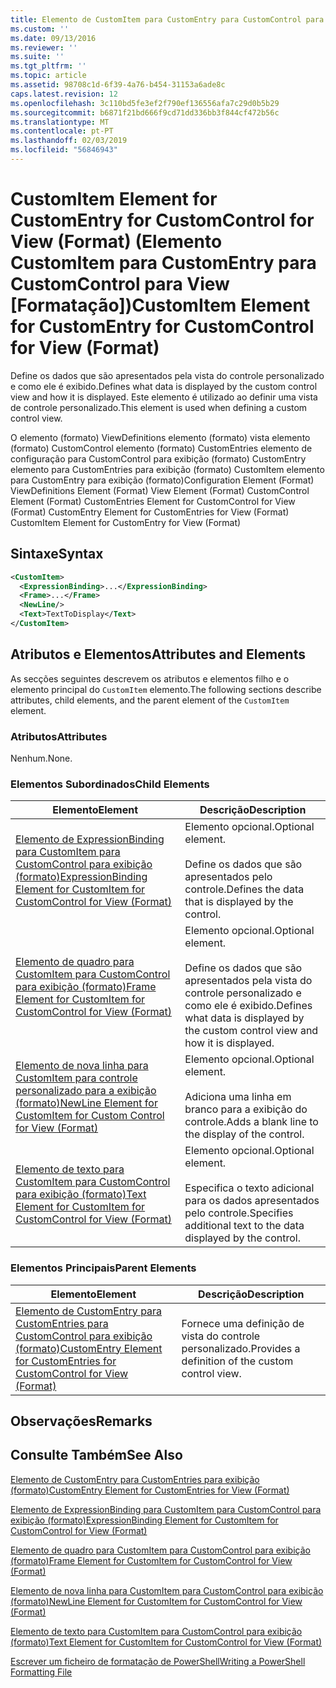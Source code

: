 ```yaml
---
title: Elemento de CustomItem para CustomEntry para CustomControl para exibição (formato) | Documentos da Microsoft
ms.custom: ''
ms.date: 09/13/2016
ms.reviewer: ''
ms.suite: ''
ms.tgt_pltfrm: ''
ms.topic: article
ms.assetid: 98708c1d-6f39-4a76-b454-31153a6ade8c
caps.latest.revision: 12
ms.openlocfilehash: 3c110bd5fe3ef2f790ef136556afa7c29d0b5b29
ms.sourcegitcommit: b6871f21bd666f9cd71dd336bb3f844cf472b56c
ms.translationtype: MT
ms.contentlocale: pt-PT
ms.lasthandoff: 02/03/2019
ms.locfileid: "56846943"
---
```

# <a name="customitem-element-for-customentry-for-customcontrol-for-view-format"></a><span data-ttu-id="79ae8-102">CustomItem Element for CustomEntry for CustomControl for View (Format) (Elemento CustomItem para CustomEntry para CustomControl para View [Formatação])</span><span class="sxs-lookup"><span data-stu-id="79ae8-102">CustomItem Element for CustomEntry for CustomControl for View (Format)</span></span>

<span data-ttu-id="79ae8-103">Define os dados que são apresentados pela vista do controle personalizado e como ele é exibido.</span><span class="sxs-lookup"><span data-stu-id="79ae8-103">Defines what data is displayed by the custom control view and how it is displayed.</span></span> <span data-ttu-id="79ae8-104">Este elemento é utilizado ao definir uma vista de controle personalizado.</span><span class="sxs-lookup"><span data-stu-id="79ae8-104">This element is used when defining a custom control view.</span></span>

<span data-ttu-id="79ae8-105">O elemento (formato) ViewDefinitions elemento (formato) vista elemento (formato) CustomControl elemento (formato) CustomEntries elemento de configuração para CustomControl para exibição (formato) CustomEntry elemento para CustomEntries para exibição (formato) CustomItem elemento para CustomEntry para exibição (formato)</span><span class="sxs-lookup"><span data-stu-id="79ae8-105">Configuration Element (Format) ViewDefinitions Element (Format) View Element (Format) CustomControl Element (Format) CustomEntries Element for CustomControl for View (Format) CustomEntry Element for CustomEntries for View (Format) CustomItem Element for CustomEntry for View (Format)</span></span>

## <a name="syntax"></a><span data-ttu-id="79ae8-106">Sintaxe</span><span class="sxs-lookup"><span data-stu-id="79ae8-106">Syntax</span></span>

```xml
<CustomItem>
  <ExpressionBinding>...</ExpressionBinding>
  <Frame>...</Frame>
  <NewLine/>
  <Text>TextToDisplay</Text>
</CustomItem>
```

## <a name="attributes-and-elements"></a><span data-ttu-id="79ae8-107">Atributos e Elementos</span><span class="sxs-lookup"><span data-stu-id="79ae8-107">Attributes and Elements</span></span>

<span data-ttu-id="79ae8-108">As secções seguintes descrevem os atributos e elementos filho e o elemento principal do `CustomItem` elemento.</span><span class="sxs-lookup"><span data-stu-id="79ae8-108">The following sections describe attributes, child elements, and the parent element of the `CustomItem` element.</span></span>

### <a name="attributes"></a><span data-ttu-id="79ae8-109">Atributos</span><span class="sxs-lookup"><span data-stu-id="79ae8-109">Attributes</span></span>

<span data-ttu-id="79ae8-110">Nenhum.</span><span class="sxs-lookup"><span data-stu-id="79ae8-110">None.</span></span>

### <a name="child-elements"></a><span data-ttu-id="79ae8-111">Elementos Subordinados</span><span class="sxs-lookup"><span data-stu-id="79ae8-111">Child Elements</span></span>

|<span data-ttu-id="79ae8-112">Elemento</span><span class="sxs-lookup"><span data-stu-id="79ae8-112">Element</span></span>|<span data-ttu-id="79ae8-113">Descrição</span><span class="sxs-lookup"><span data-stu-id="79ae8-113">Description</span></span>|
|-------------|-----------------|
|[<span data-ttu-id="79ae8-114">Elemento de ExpressionBinding para CustomItem para CustomControl para exibição (formato)</span><span class="sxs-lookup"><span data-stu-id="79ae8-114">ExpressionBinding Element for CustomItem for CustomControl for View (Format)</span></span>](./expressionbinding-element-for-customitem-for-customcontrol-for-view-format.md)|<span data-ttu-id="79ae8-115">Elemento opcional.</span><span class="sxs-lookup"><span data-stu-id="79ae8-115">Optional element.</span></span><br /><br /> <span data-ttu-id="79ae8-116">Define os dados que são apresentados pelo controle.</span><span class="sxs-lookup"><span data-stu-id="79ae8-116">Defines the data that is displayed by the control.</span></span>|
|[<span data-ttu-id="79ae8-117">Elemento de quadro para CustomItem para CustomControl para exibição (formato)</span><span class="sxs-lookup"><span data-stu-id="79ae8-117">Frame Element for CustomItem for CustomControl for View (Format)</span></span>](./frame-element-for-customitem-for-customcontrol-for-view-format.md)|<span data-ttu-id="79ae8-118">Elemento opcional.</span><span class="sxs-lookup"><span data-stu-id="79ae8-118">Optional element.</span></span><br /><br /> <span data-ttu-id="79ae8-119">Define os dados que são apresentados pela vista do controle personalizado e como ele é exibido.</span><span class="sxs-lookup"><span data-stu-id="79ae8-119">Defines what data is displayed by the custom control view and how it is displayed.</span></span>|
|[<span data-ttu-id="79ae8-120">Elemento de nova linha para CustomItem para controle personalizado para a exibição (formato)</span><span class="sxs-lookup"><span data-stu-id="79ae8-120">NewLine Element for CustomItem for Custom Control for View (Format)</span></span>](./newline-element-for-customitem-for-customcontrol-for-view-format.md)|<span data-ttu-id="79ae8-121">Elemento opcional.</span><span class="sxs-lookup"><span data-stu-id="79ae8-121">Optional element.</span></span><br /><br /> <span data-ttu-id="79ae8-122">Adiciona uma linha em branco para a exibição do controle.</span><span class="sxs-lookup"><span data-stu-id="79ae8-122">Adds a blank line to the display of the control.</span></span>|
|[<span data-ttu-id="79ae8-123">Elemento de texto para CustomItem para CustomControl para exibição (formato)</span><span class="sxs-lookup"><span data-stu-id="79ae8-123">Text Element for CustomItem for CustomControl for View (Format)</span></span>](./text-element-for-customitem-for-customview-for-view-format.md)|<span data-ttu-id="79ae8-124">Elemento opcional.</span><span class="sxs-lookup"><span data-stu-id="79ae8-124">Optional element.</span></span><br /><br /> <span data-ttu-id="79ae8-125">Especifica o texto adicional para os dados apresentados pelo controle.</span><span class="sxs-lookup"><span data-stu-id="79ae8-125">Specifies additional text to the data displayed by the control.</span></span>|

### <a name="parent-elements"></a><span data-ttu-id="79ae8-126">Elementos Principais</span><span class="sxs-lookup"><span data-stu-id="79ae8-126">Parent Elements</span></span>

|<span data-ttu-id="79ae8-127">Elemento</span><span class="sxs-lookup"><span data-stu-id="79ae8-127">Element</span></span>|<span data-ttu-id="79ae8-128">Descrição</span><span class="sxs-lookup"><span data-stu-id="79ae8-128">Description</span></span>|
|-------------|-----------------|
|[<span data-ttu-id="79ae8-129">Elemento de CustomEntry para CustomEntries para CustomControl para exibição (formato)</span><span class="sxs-lookup"><span data-stu-id="79ae8-129">CustomEntry Element for CustomEntries for CustomControl for View (Format)</span></span>](./customentry-element-for-customentries-for-customcontrol-for-view-format.md)|<span data-ttu-id="79ae8-130">Fornece uma definição de vista do controle personalizado.</span><span class="sxs-lookup"><span data-stu-id="79ae8-130">Provides a definition of the custom control view.</span></span>|

## <a name="remarks"></a><span data-ttu-id="79ae8-131">Observações</span><span class="sxs-lookup"><span data-stu-id="79ae8-131">Remarks</span></span>

## <a name="see-also"></a><span data-ttu-id="79ae8-132">Consulte Também</span><span class="sxs-lookup"><span data-stu-id="79ae8-132">See Also</span></span>

[<span data-ttu-id="79ae8-133">Elemento de CustomEntry para CustomEntries para exibição (formato)</span><span class="sxs-lookup"><span data-stu-id="79ae8-133">CustomEntry Element for CustomEntries for View (Format)</span></span>](./customentry-element-for-customentries-for-customcontrol-for-view-format.md)

[<span data-ttu-id="79ae8-134">Elemento de ExpressionBinding para CustomItem para CustomControl para exibição (formato)</span><span class="sxs-lookup"><span data-stu-id="79ae8-134">ExpressionBinding Element for CustomItem for CustomControl for View (Format)</span></span>](./expressionbinding-element-for-customitem-for-customcontrol-for-view-format.md)

[<span data-ttu-id="79ae8-135">Elemento de quadro para CustomItem para CustomControl para exibição (formato)</span><span class="sxs-lookup"><span data-stu-id="79ae8-135">Frame Element for CustomItem for CustomControl for View (Format)</span></span>](./frame-element-for-customitem-for-customcontrol-for-view-format.md)

[<span data-ttu-id="79ae8-136">Elemento de nova linha para CustomItem para CustomControl para exibição (formato)</span><span class="sxs-lookup"><span data-stu-id="79ae8-136">NewLine Element for CustomItem for CustomControl for View (Format)</span></span>](./newline-element-for-customitem-for-customcontrol-for-view-format.md)

[<span data-ttu-id="79ae8-137">Elemento de texto para CustomItem para CustomControl para exibição (formato)</span><span class="sxs-lookup"><span data-stu-id="79ae8-137">Text Element for CustomItem for CustomControl for View (Format)</span></span>](./text-element-for-customitem-for-customview-for-view-format.md)

[<span data-ttu-id="79ae8-138">Escrever um ficheiro de formatação de PowerShell</span><span class="sxs-lookup"><span data-stu-id="79ae8-138">Writing a PowerShell Formatting File</span></span>](./writing-a-powershell-formatting-file.md)
